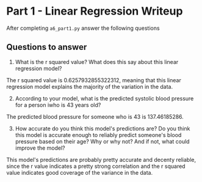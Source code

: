 # Part 1 - Linear Regression Writeup

After completing `a6_part1.py` answer the following questions

## Questions to answer

1. What is the r squared value?  What does this say about this linear regression model?

The r squared value is 0.6257932855322312, meaning that this linear regression model explains the majority of the variation in the data.

2. According to your model, what is the predicted systolic blood pressure for a person iwho is 43 years old?

The predicted blood pressure for someone who is 43 is 137.46185286.

3. How accurate do you think this model's predictions are?  Do you think this model is accurate enough to reliably predict someone's blood pressure based on their age?  Why or why not?  And if not, what could improve the model?

This model's predictions are probably pretty accurate and decenty reliable, since the r value indicates a pretty strong correlation
and the r squared value indicates good coverage of the variance in the data.

